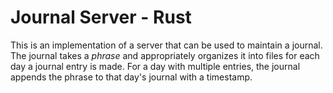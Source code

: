 # Journal Server - Rust
This is an implementation of a server that can be used to maintain a journal. The journal takes a _phrase_ and appropriately organizes it into files for each day a journal entry is made. For a day with multiple entries, the journal appends the phrase to that day's journal with a timestamp.


